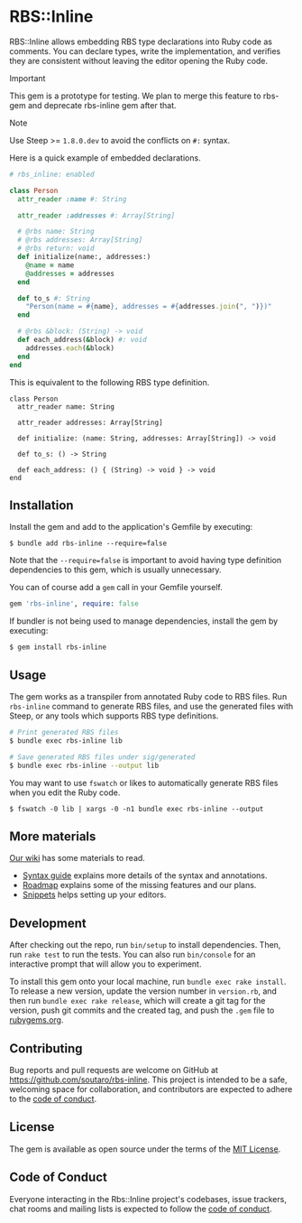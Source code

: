 # RBS::Inline

RBS::Inline allows embedding RBS type declarations into Ruby code as comments. You can declare types, write the implementation, and verifies they are consistent without leaving the editor opening the Ruby code.

> [!IMPORTANT]
> This gem is a prototype for testing. We plan to merge this feature to rbs-gem and deprecate rbs-inline gem after that.

> [!NOTE]
> Use Steep >= `1.8.0.dev` to avoid the conflicts on `#:` syntax.

Here is a quick example of embedded declarations.

```rb
# rbs_inline: enabled

class Person
  attr_reader :name #: String

  attr_reader :addresses #: Array[String]

  # @rbs name: String
  # @rbs addresses: Array[String]
  # @rbs return: void
  def initialize(name:, addresses:)
    @name = name
    @addresses = addresses
  end

  def to_s #: String
    "Person(name = #{name}, addresses = #{addresses.join(", ")})"
  end

  # @rbs &block: (String) -> void
  def each_address(&block) #: void
    addresses.each(&block)
  end
end
```

This is equivalent to the following RBS type definition.

```rbs
class Person
  attr_reader name: String

  attr_reader addresses: Array[String]

  def initialize: (name: String, addresses: Array[String]) -> void

  def to_s: () -> String

  def each_address: () { (String) -> void } -> void
end
```

## Installation

Install the gem and add to the application's Gemfile by executing:

    $ bundle add rbs-inline --require=false

Note that the `--require=false` is important to avoid having type definition dependencies to this gem, which is usually unnecessary.

You can of course add a `gem` call in your Gemfile yourself.

```rb
gem 'rbs-inline', require: false
```

If bundler is not being used to manage dependencies, install the gem by executing:

    $ gem install rbs-inline

## Usage

The gem works as a transpiler from annotated Ruby code to RBS files. Run `rbs-inline` command to generate RBS files, and use the generated files with Steep, or any tools which supports RBS type definitions.

```sh
# Print generated RBS files
$ bundle exec rbs-inline lib

# Save generated RBS files under sig/generated
$ bundle exec rbs-inline --output lib
```

You may want to use `fswatch` or likes to automatically generate RBS files when you edit the Ruby code.

    $ fswatch -0 lib | xargs -0 -n1 bundle exec rbs-inline --output

## More materials

[Our wiki](https://github.com/soutaro/rbs-inline/wiki) has some materials to read.

* [Syntax guide](https://github.com/soutaro/rbs-inline/wiki/Syntax-guide) explains more details of the syntax and annotations.
* [Roadmap](https://github.com/soutaro/rbs-inline/wiki/Roadmap) explains some of the missing features and our plans.
* [Snippets](https://github.com/soutaro/rbs-inline/wiki/Snippets) helps setting up your editors.

## Development

After checking out the repo, run `bin/setup` to install dependencies. Then, run `rake test` to run the tests. You can also run `bin/console` for an interactive prompt that will allow you to experiment.

To install this gem onto your local machine, run `bundle exec rake install`. To release a new version, update the version number in `version.rb`, and then run `bundle exec rake release`, which will create a git tag for the version, push git commits and the created tag, and push the `.gem` file to [rubygems.org](https://rubygems.org).

## Contributing

Bug reports and pull requests are welcome on GitHub at https://github.com/soutaro/rbs-inline. This project is intended to be a safe, welcoming space for collaboration, and contributors are expected to adhere to the [code of conduct](https://github.com/soutaro/rbs-inline/blob/main/CODE_OF_CONDUCT.md).

## License

The gem is available as open source under the terms of the [MIT License](https://opensource.org/licenses/MIT).

## Code of Conduct

Everyone interacting in the Rbs::Inline project's codebases, issue trackers, chat rooms and mailing lists is expected to follow the [code of conduct](https://github.com/soutaro/rbs-inline/blob/main/CODE_OF_CONDUCT.md).
